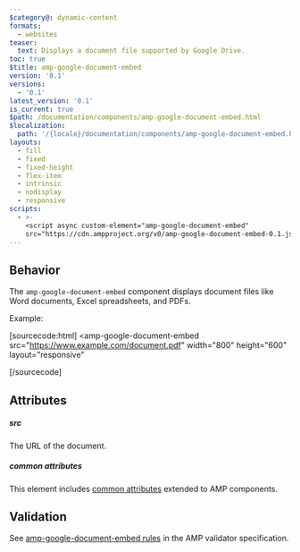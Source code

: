 ```yaml
---
$category@: dynamic-content
formats:
  - websites
teaser:
  text: Displays a document file supported by Google Drive.
toc: true
$title: amp-google-document-embed
version: '0.1'
versions:
  - '0.1'
latest_version: '0.1'
is_current: true
$path: /documentation/components/amp-google-document-embed.html
$localization:
  path: '/{locale}/documentation/components/amp-google-document-embed.html'
layouts:
  - fill
  - fixed
  - fixed-height
  - flex-item
  - intrinsic
  - nodisplay
  - responsive
scripts:
  - >-
    <script async custom-element="amp-google-document-embed"
    src="https://cdn.ampproject.org/v0/amp-google-document-embed-0.1.js"></script>
---
```



<!---
Copyright 2018 The AMP HTML Authors. All Rights Reserved.

Licensed under the Apache License, Version 2.0 (the "License");
you may not use this file except in compliance with the License.
You may obtain a copy of the License at

      http://www.apache.org/licenses/LICENSE-2.0

Unless required by applicable law or agreed to in writing, software
distributed under the License is distributed on an "AS-IS" BASIS,
WITHOUT WARRANTIES OR CONDITIONS OF ANY KIND, either express or implied.
See the License for the specific language governing permissions and
limitations under the License.
-->



## Behavior

The `amp-google-document-embed` component displays document files like Word documents,
Excel spreadsheets, and PDFs.

Example:

[sourcecode:html]
<amp-google-document-embed
  src="https://www.example.com/document.pdf"
  width="800"
  height="600"
  layout="responsive"
>
</amp-google-document-embed>
[/sourcecode]

## Attributes

##### src

The URL of the document.

##### common attributes

This element includes [common attributes](https://amp.dev/documentation/guides-and-tutorials/learn/common_attributes) extended to AMP components.

## Validation

See [amp-google-document-embed rules](https://github.com/ampproject/amphtml/blob/master/extensions/amp-google-document-embed/validator-amp-google-document-embed.protoascii) in the AMP validator specification.